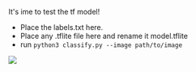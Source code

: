 It's ime to test the tf model! 

- Place the labels.txt here.
- Place any .tflite file here and rename it model.tflite 
- run ```python3 classify.py --image path/to/image ```


![](https://github.com/claudioMiraka/TFLite-Creator/blob/master/media_example/classification.gif)
